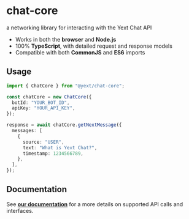 # chat-core

a networking library for interacting with the Yext Chat API

- Works in both the **browser** and **Node.js**
- 100% **TypeScript**, with detailed request and response models
- Compatible with both **CommonJS** and **ES6** imports

## Usage

```typescript
import { ChatCore } from "@yext/chat-core";

const chatCore = new ChatCore({
  botId: "YOUR_BOT_ID",
  apiKey: "YOUR_API_KEY",
});

response = await chatCore.getNextMessage({
  messages: [
    {
      source: "USER",
      text: "What is Yext Chat?",
      timestamp: 1234566789,
    },
  ],
});
```

## Documentation

See **[our documentation](./docs/chat-core.md)** for a more details on supported API calls and interfaces.
